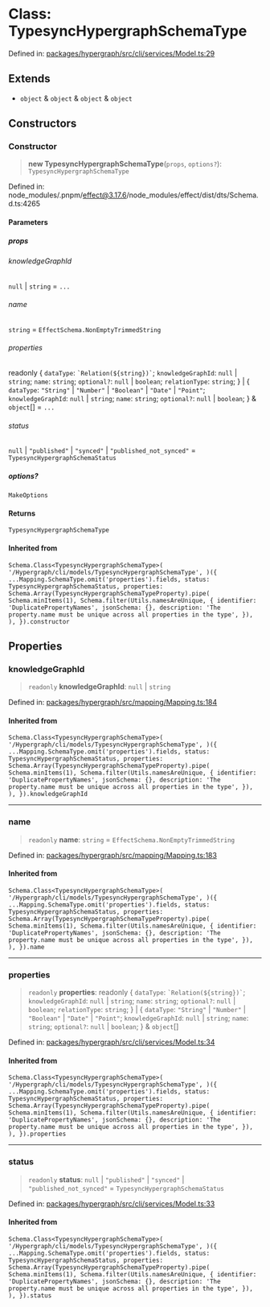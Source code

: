 # Class: TypesyncHypergraphSchemaType

Defined in: [packages/hypergraph/src/cli/services/Model.ts:29](https://github.com/hashirpm/hypergraph/blob/ab4ea1cdb9430798142e0d735aac9d31c2cf0ae0/packages/hypergraph/src/cli/services/Model.ts#L29)

## Extends

- `object` & `object` & `object` & `object`

## Constructors

### Constructor

> **new TypesyncHypergraphSchemaType**(`props`, `options?`): `TypesyncHypergraphSchemaType`

Defined in: node\_modules/.pnpm/effect@3.17.6/node\_modules/effect/dist/dts/Schema.d.ts:4265

#### Parameters

##### props

###### knowledgeGraphId

`null` \| `string` = `...`

###### name

`string` = `EffectSchema.NonEmptyTrimmedString`

###### properties

readonly \{ `dataType`: `` `Relation(${string})` ``; `knowledgeGraphId`: `null` \| `string`; `name`: `string`; `optional?`: `null` \| `boolean`; `relationType`: `string`; \} \| \{ `dataType`: `"String"` \| `"Number"` \| `"Boolean"` \| `"Date"` \| `"Point"`; `knowledgeGraphId`: `null` \| `string`; `name`: `string`; `optional?`: `null` \| `boolean`; \} & `object`[] = `...`

###### status

`null` \| `"published"` \| `"synced"` \| `"published_not_synced"` = `TypesyncHypergraphSchemaStatus`

##### options?

`MakeOptions`

#### Returns

`TypesyncHypergraphSchemaType`

#### Inherited from

`Schema.Class<TypesyncHypergraphSchemaType>( '/Hypergraph/cli/models/TypesyncHypergraphSchemaType', )({ ...Mapping.SchemaType.omit('properties').fields, status: TypesyncHypergraphSchemaStatus, properties: Schema.Array(TypesyncHypergraphSchemaTypeProperty).pipe( Schema.minItems(1), Schema.filter(Utils.namesAreUnique, { identifier: 'DuplicatePropertyNames', jsonSchema: {}, description: 'The property.name must be unique across all properties in the type', }), ), }).constructor`

## Properties

### knowledgeGraphId

> `readonly` **knowledgeGraphId**: `null` \| `string`

Defined in: [packages/hypergraph/src/mapping/Mapping.ts:184](https://github.com/hashirpm/hypergraph/blob/ab4ea1cdb9430798142e0d735aac9d31c2cf0ae0/packages/hypergraph/src/mapping/Mapping.ts#L184)

#### Inherited from

`Schema.Class<TypesyncHypergraphSchemaType>( '/Hypergraph/cli/models/TypesyncHypergraphSchemaType', )({ ...Mapping.SchemaType.omit('properties').fields, status: TypesyncHypergraphSchemaStatus, properties: Schema.Array(TypesyncHypergraphSchemaTypeProperty).pipe( Schema.minItems(1), Schema.filter(Utils.namesAreUnique, { identifier: 'DuplicatePropertyNames', jsonSchema: {}, description: 'The property.name must be unique across all properties in the type', }), ), }).knowledgeGraphId`

***

### name

> `readonly` **name**: `string` = `EffectSchema.NonEmptyTrimmedString`

Defined in: [packages/hypergraph/src/mapping/Mapping.ts:183](https://github.com/hashirpm/hypergraph/blob/ab4ea1cdb9430798142e0d735aac9d31c2cf0ae0/packages/hypergraph/src/mapping/Mapping.ts#L183)

#### Inherited from

`Schema.Class<TypesyncHypergraphSchemaType>( '/Hypergraph/cli/models/TypesyncHypergraphSchemaType', )({ ...Mapping.SchemaType.omit('properties').fields, status: TypesyncHypergraphSchemaStatus, properties: Schema.Array(TypesyncHypergraphSchemaTypeProperty).pipe( Schema.minItems(1), Schema.filter(Utils.namesAreUnique, { identifier: 'DuplicatePropertyNames', jsonSchema: {}, description: 'The property.name must be unique across all properties in the type', }), ), }).name`

***

### properties

> `readonly` **properties**: readonly \{ `dataType`: `` `Relation(${string})` ``; `knowledgeGraphId`: `null` \| `string`; `name`: `string`; `optional?`: `null` \| `boolean`; `relationType`: `string`; \} \| \{ `dataType`: `"String"` \| `"Number"` \| `"Boolean"` \| `"Date"` \| `"Point"`; `knowledgeGraphId`: `null` \| `string`; `name`: `string`; `optional?`: `null` \| `boolean`; \} & `object`[]

Defined in: [packages/hypergraph/src/cli/services/Model.ts:34](https://github.com/hashirpm/hypergraph/blob/ab4ea1cdb9430798142e0d735aac9d31c2cf0ae0/packages/hypergraph/src/cli/services/Model.ts#L34)

#### Inherited from

`Schema.Class<TypesyncHypergraphSchemaType>( '/Hypergraph/cli/models/TypesyncHypergraphSchemaType', )({ ...Mapping.SchemaType.omit('properties').fields, status: TypesyncHypergraphSchemaStatus, properties: Schema.Array(TypesyncHypergraphSchemaTypeProperty).pipe( Schema.minItems(1), Schema.filter(Utils.namesAreUnique, { identifier: 'DuplicatePropertyNames', jsonSchema: {}, description: 'The property.name must be unique across all properties in the type', }), ), }).properties`

***

### status

> `readonly` **status**: `null` \| `"published"` \| `"synced"` \| `"published_not_synced"` = `TypesyncHypergraphSchemaStatus`

Defined in: [packages/hypergraph/src/cli/services/Model.ts:33](https://github.com/hashirpm/hypergraph/blob/ab4ea1cdb9430798142e0d735aac9d31c2cf0ae0/packages/hypergraph/src/cli/services/Model.ts#L33)

#### Inherited from

`Schema.Class<TypesyncHypergraphSchemaType>( '/Hypergraph/cli/models/TypesyncHypergraphSchemaType', )({ ...Mapping.SchemaType.omit('properties').fields, status: TypesyncHypergraphSchemaStatus, properties: Schema.Array(TypesyncHypergraphSchemaTypeProperty).pipe( Schema.minItems(1), Schema.filter(Utils.namesAreUnique, { identifier: 'DuplicatePropertyNames', jsonSchema: {}, description: 'The property.name must be unique across all properties in the type', }), ), }).status`
